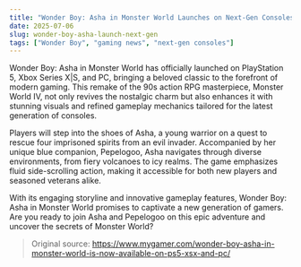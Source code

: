 ```yaml
---
title: "Wonder Boy: Asha in Monster World Launches on Next-Gen Consoles"
date: 2025-07-06
slug: wonder-boy-asha-launch-next-gen
tags: ["Wonder Boy", "gaming news", "next-gen consoles"]
---
```


Wonder Boy: Asha in Monster World has officially launched on PlayStation 5, Xbox Series X|S, and PC, bringing a beloved classic to the forefront of modern gaming. This remake of the 90s action RPG masterpiece, Monster World IV, not only revives the nostalgic charm but also enhances it with stunning visuals and refined gameplay mechanics tailored for the latest generation of consoles.

Players will step into the shoes of Asha, a young warrior on a quest to rescue four imprisoned spirits from an evil invader. Accompanied by her unique blue companion, Pepelogoo, Asha navigates through diverse environments, from fiery volcanoes to icy realms. The game emphasizes fluid side-scrolling action, making it accessible for both new players and seasoned veterans alike.

With its engaging storyline and innovative gameplay features, Wonder Boy: Asha in Monster World promises to captivate a new generation of gamers. Are you ready to join Asha and Pepelogoo on this epic adventure and uncover the secrets of Monster World?
> Original source: https://www.mygamer.com/wonder-boy-asha-in-monster-world-is-now-available-on-ps5-xsx-and-pc/